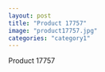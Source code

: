 ```yaml
---
layout: post
title: "Product 17757"
image: "product17757.jpg"
categories: "category1"
---
```

Product 17757
